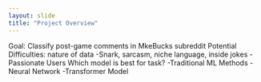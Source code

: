 ```yaml
---
layout: slide
title: "Project Overview"
---
```

Goal: Classify post-game comments in MkeBucks subreddit
Potential Difficulties: nature of data
-Snark, sarcasm, niche language, inside jokes
-Passionate Users
Which model is best for task?
-Traditional ML Methods
-Neural Network
-Transformer Model

